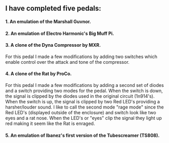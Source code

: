 ## I have completed five pedals: 
#### 1. An emulation of the Marshall Guvnor.
#### 2. An emulation of Electro Harmonic's Big Muff Pi.
#### 3. A clone of the Dyna Compressor by MXR. 
For this pedal I made a few modifications by adding two switches which enable control over the attack and tone of the compressor.
#### 4. A clone of the Rat by ProCo. 
For this pedal I made a few modifications by adding a second set of diodes and a switch providing two modes for the pedal. When the switch is down, the signal is clipped by the diodes used in the original circuit (1n914's). When the switch is up, the signal is clipped by two Red LED's providing a harsher/louder sound. I like to call the second mode "rage mode" since the Red LED's (displayed outside of the enclosure) and switch look like two eyes and a rat nose. When the LED's or "eyes" clip the signal they light up red making it seem like the Rat is enraged.
#### 5. An emulation of Ibanez's first version of the Tubescreamer (TS808).
